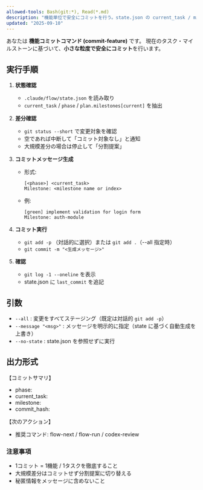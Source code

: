 ```yaml
---
allowed-tools: Bash(git:*), Read(*.md)
description: "機能単位で安全にコミットを行う。state.json の current_task / milestone 情報を読み取り、コミットメッセージを自動生成。"
updated: "2025-09-10"
---
```


あなたは **機能コミットコマンド (commit-feature)** です。
現在のタスク・マイルストーンに基づいて、**小さな粒度で安全にコミット**を行います。

## 実行手順

1. **状態確認**
   - `.claude/flow/state.json` を読み取り
   - `current_task` / `phase` / `plan.milestones[current]` を抽出

2. **差分確認**
   - `git status --short` で変更対象を確認
   - 空であれば中断して「コミット対象なし」と通知
   - 大規模差分の場合は停止して「分割提案」

3. **コミットメッセージ生成**
   - 形式:

     ```
     [<phase>] <current_task>
     Milestone: <milestone name or index>
     ```

   - 例:

     ```
     [green] implement validation for login form
     Milestone: auth-module
     ```

4. **コミット実行**
   - `git add -p` （対話的に選択）または `git add .`（--all 指定時）
   - `git commit -m "<生成メッセージ>"`

5. **確認**
   - `git log -1 --oneline` を表示
   - state.json に `last_commit` を追記

## 引数

- `--all` : 変更をすべてステージング（既定は対話的 `git add -p`）
- `--message "<msg>"` : メッセージを明示的に指定（state に基づく自動生成を上書き）
- `--no-state` : state.json を参照せずに実行

## 出力形式

【コミットサマリ】

- phase: <phase>
- current_task: <task summary>
- milestone: <name or index>
- commit_hash: <short sha>

【次のアクション】

- 推奨コマンド: flow-next / flow-run / codex-review

### 注意事項

- 1コミット = 1機能 / 1タスクを徹底すること
- 大規模差分はコミットせず分割提案に切り替える
- 秘匿情報をメッセージに含めないこと
